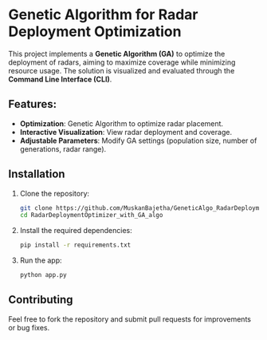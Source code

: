 # Genetic Algorithm for Radar Deployment Optimization

This project implements a **Genetic Algorithm (GA)** to optimize the deployment of radars, aiming to maximize coverage while minimizing resource usage. The solution is visualized and evaluated through the **Command Line Interface (CLI)**.

## Features:
- **Optimization**: Genetic Algorithm to optimize radar placement.
- **Interactive Visualization**: View radar deployment and coverage.
- **Adjustable Parameters**: Modify GA settings (population size, number of generations, radar range).

## Installation
1. Clone the repository:
   ```bash
   git clone https://github.com/MuskanBajetha/GeneticAlgo_RadarDeploymentOptimizer.git
   cd RadarDeploymentOptimizer_with_GA_algo
   ```
2. Install the required dependencies:
   ```bash
   pip install -r requirements.txt
   ```
3. Run the app:
   ```bash
   python app.py
   ```

## Contributing
Feel free to fork the repository and submit pull requests for improvements or bug fixes.




